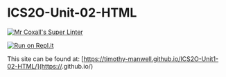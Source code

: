 # ICS2O-Unit-02-HTML

[![Mr Coxall's Super Linter](https://github.com/Timothy-Manwell/ICS2O-Unit1-02-HTML/workflows/Mr%20Coxall's%20Super%20Linter/badge.svg)](https://github.com/<OWNER>/<REPOSITORY>/actions/)

[![Run on Repl.it](https://repl.it/badge/github/Timothy-manwell/ICS2O-Unit1-02-HTML)](https://repl.it/github/<OWNER>/<REPOSITORY>)

This site can be found at: [https://timothy-manwell.github.io/ICS2O-Unit1-02-HTML/](https://<OWNER>.github.io/<REPOSITORY>)
